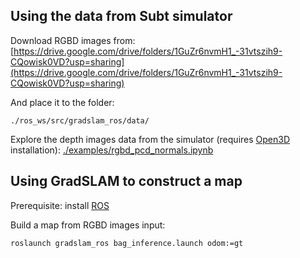 ## Using the data from Subt simulator

Download RGBD images from:
[https://drive.google.com/drive/folders/1GuZr6nvmH1_-31vtszih9-CQowisk0VD?usp=sharing](https://drive.google.com/drive/folders/1GuZr6nvmH1_-31vtszih9-CQowisk0VD?usp=sharing)

And place it to the folder:
```
./ros_ws/src/gradslam_ros/data/
```

Explore the depth images data from the simulator (requires
[Open3D](https://github.com/isl-org/Open3D)
installation):
[./examples/rgbd_pcd_normals.ipynb](https://github.com/RuslanAgishev/gradslam/blob/devel/examples/rgbd_pcd_normals.ipynb)

## Using GradSLAM to construct a map

Prerequisite: install [ROS](https://www.ros.org/)

Build a map from RGBD images input:
```
roslaunch gradslam_ros bag_inference.launch odom:=gt
```
